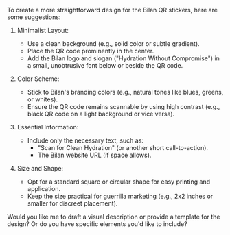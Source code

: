 To create a more straightforward design for the Bilan QR stickers, here are some suggestions:

1. Minimalist Layout:
   - Use a clean background (e.g., solid color or subtle gradient).
   - Place the QR code prominently in the center.
   - Add the Bilan logo and slogan ("Hydration Without Compromise") in a small, unobtrusive font below or beside the QR code.

2. Color Scheme:
   - Stick to Bilan's branding colors (e.g., natural tones like blues, greens, or whites).
   - Ensure the QR code remains scannable by using high contrast (e.g., black QR code on a light background or vice versa).

3. Essential Information:
   - Include only the necessary text, such as:
     - "Scan for Clean Hydration" (or another short call-to-action).
     - The Bilan website URL (if space allows).

4. Size and Shape:
   - Opt for a standard square or circular shape for easy printing and application.
   - Keep the size practical for guerrilla marketing (e.g., 2x2 inches or smaller for discreet placement).

Would you like me to draft a visual description or provide a template for the design? Or do you have specific elements you'd like to include?